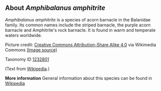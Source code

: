 **About *Amphibalanus amphitrite***
-------------------------
*Amphibalanus amphitrite* is a species of acorn barnacle in the 
Balanidae family. Its common names include the striped barnacle, the 
purple acorn barnacle and Amphitrite's rock barnacle. It is found in 
warm and temperate waters worldwide.


Picture credit: [Creative Commons Attribution-Share Alike 4.0](https://creativecommons.org/licenses/by-sa/4.0) via Wikimedia Commons [(Image source)](https://en.wikipedia.org/wiki/File:Balanus_amphitrite_7631.JPG)

Taxonomy ID [1232801](https://www.uniprot.org/taxonomy/1232801)

(Text from [Wikipedia](https://en.wikipedia.org/).)

**More information**
General information about this species can be found in [Wikipedia](https://en.wikipedia.org/wiki/Amphibalanus_amphitrite)
